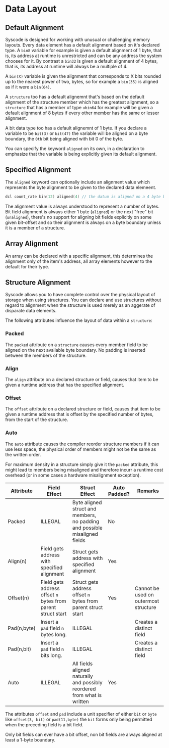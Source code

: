 # Data Layout

## Default Alignment
Syscode is designed for working with unusual or challenging memory layouts. Every data element has a default alignment based on it's declared type. A `bin8` variable for example is given a default alignment of 1 byte, that is, its address at runtime is unrestricted and can be any address the system chooses for it. By contrast a `bin32` is given a default alignment of 4 bytes, that is, its address at runtime will always be a multiple of 4.

A `bin(X)` variable is given the alignment that corresponds to X bits rounded up to the nearest power of two, bytes, so for example a `bin(35)` is aligned as if it were a `bin(64)`.

A `structure` too has a default alignemnt that's based on the default alignment of the structure member which has the greatest alignment, so a `structure` that has a member of type `ubin64` for example will be given a default alignment of 8 bytes if every other member has the same or lesser alignment. 

A bit data type too has a default alignemnt of 1 byte. If you declare a variable to be `bit(3)` or `bit(47)` the variable will be aligned on a byte boundary, the `0th` bit being aligned with bit 0 of the byte. 

You can specify the keyword `aligned` on its own, in a declaration to emphasize that the variable is being explicitly given its default alignment.

## Specified Alignment
The `aligned` keyword can optionally include an alignment value which represents the byte alignment to be given to the declared data elemeent. 

```c++
dcl count_rate bin(12) aligned(4) // the datum is aligned on a 4 byte boundary despite it's default alignment being 2 bytes.
```
The alignment value is always understood to represent a number of bytes. Bit field alignment is always either 1 byte (`aligned`) or the next "free" bit (`unaligned`), there's no support for aligning bit fields explicitly on some given bit-offset and so their alignment is always on a byte boundary unless it is a member of a structure.

## Array Alignment
An array can be declared with a specific alignment, this determines the alignment only of the item's address, all array elements however to the default for their type. 

## Structure Alignment
Syscode allows you to have complete control over the physical layout of storage when using structures. You can declare and use structures without regard to alignment when the structure is used merely as an aggerate of disparate data elements. 

The following attributes influence the layout of data within a `structure`:

### Packed
The `packed` attribute on a `structure` causes every member field to be aligned on the next available byte boundary. No padding is inserted between the members of the structure. 

### Align
The `align` attribute on a declared structure or field, causes that item to be given a runtime address that has the specified alignment. 

### Offset
The `offset` attribute on a declared structure or field, causes that item to be given a runtime address that is offset by the specified number of bytes, from the start of the structure.

### Auto
The `auto` attribute causes the compiler reorder structure members if it can use less space, the physical order of members might not be the same as the written order.

For maximum  density in a structure simply give it the `packed` attribute, this might lead to members being misaligned and therefore incurr a runtime cost overhead (or in some cases a hardware misalignment exception).

| Attribute | Field Effect                                                 | Struct Effect                                                              | Auto Padded? |  Remarks                              |
|-------------|--------------------------------------------------------------|----------------------------------------------------------------------------|--------------|---------------------------------------|
| Packed      | ILLEGAL                                                      | Byte aligned struct and members, no padding and possible misaligned fields | No           |                                       |
| Align(n)    | Field gets address with specified alignment                  | Struct gets address with specified alignment                               | Yes          |                                       |
| Offset(n)   | Field gets address offset `n` bytes from parent struct start | Struct gets address offset `n` bytes from parent struct start              | Yes          | Cannot be used on outermost structure |
| Pad(n,byte) | Insert a `pad` field `n` bytes long.                         |  ILLEGAL                                                                   |              | Creates a distinct field              |
| Pad(n,bit)  | Insert a `pad` field `n` bits long.                          |  ILLEGAL                                                                   |              | Creates a distinct field              |
| Auto        | ILLEGAL                                                      | All fields aligned naturally and possibly reordered from what is written   | Yes          |                                       |

The attributes `offset` and `pad` include a unit specifier of either `bit` or `byte` like `offset(3, bit)` or `pad(11,byte)` the `bit` forms only being permitted when the preceding field is a bit field. 

Only bit fields can ever have a bit offset, non bit fields are always aligned at least a 1-byte boundary. 

